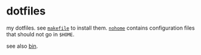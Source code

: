 dotfiles
========

my dotfiles. see [`makefile`][1] to install them. [`nohome`][2] contains
configuration files that should not go in `$HOME`.

see also [bin][3].

[1]: makefile
[2]: nohome
[3]: https://github.com/MarcoLucidi01/bin

